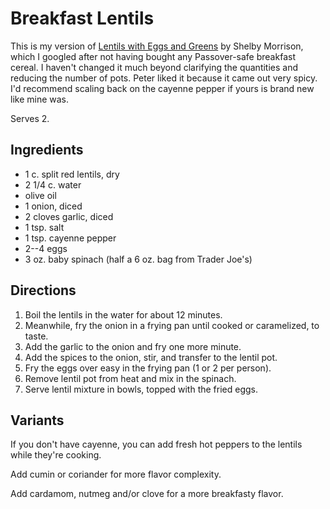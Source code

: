 # Breakfast Lentils

This is my version of [Lentils with Eggs and Greens](http://www.leanonlife.com/lean-lentils-n-eggs-breakfast-recipes/) by Shelby Morrison, which I googled after not having bought any Passover-safe breakfast cereal.  I haven't changed it much beyond clarifying the quantities and reducing the number of pots.  Peter liked it because it came out very spicy.  I'd recommend scaling back on the cayenne pepper if yours is brand new like mine was.

Serves 2.

## Ingredients

* 1 c. split red lentils, dry
* 2 1/4 c. water
* olive oil
* 1 onion, diced
* 2 cloves garlic, diced
* 1 tsp. salt
* 1 tsp. cayenne pepper
* 2--4 eggs
* 3 oz. baby spinach (half a 6 oz. bag from Trader Joe's)


## Directions

1. Boil the lentils in the water for about 12 minutes.
2. Meanwhile, fry the onion in a frying pan until cooked or caramelized, to taste.
3. Add the garlic to the onion and fry one more minute.
4. Add the spices to the onion, stir, and transfer to the lentil pot.
5. Fry the eggs over easy in the frying pan (1 or 2 per person).
6. Remove lentil pot from heat and mix in the spinach.
7. Serve lentil mixture in bowls, topped with the fried eggs.

## Variants

If you don't have cayenne, you can add fresh hot peppers to the lentils while they're cooking.

Add cumin or coriander for more flavor complexity.

Add cardamom, nutmeg and/or clove for a more breakfasty flavor.
